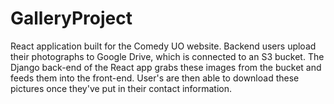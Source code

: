 # GalleryProject
React application built for the Comedy UO website. Backend users upload their photographs to Google Drive, which is connected to an S3 bucket. The Django back-end of the React app grabs these images from the bucket and feeds them into the front-end. User's are then able to download these pictures once they've put in their contact information.

